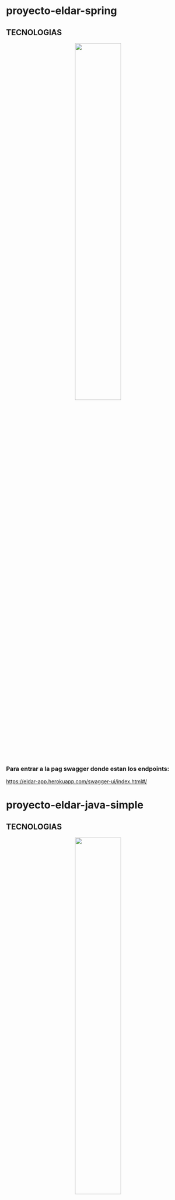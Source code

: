 # proyecto-eldar-spring

## **TECNOLOGIAS**
<div align="center">
<img src="https://user-images.githubusercontent.com/20959371/190889164-4bddaa18-e990-47f7-9f6c-d63b6f9038a1.jpg"  width=50% height=50%>
</div>

### Para entrar a la pag swagger donde estan los endpoints:

https://eldar-app.herokuapp.com/swagger-ui/index.html#/
# proyecto-eldar-java-simple

## **TECNOLOGIAS**

<div align="center">
<img src="https://user-images.githubusercontent.com/20959371/190889425-18527a21-e7cc-424e-861c-016a5b169d1d.jpg"  width=50% height=50%>
</div>

### Repo proyecto java simple sin DB

https://github.com/valenchu/proyecto-eldar-java/tree/main

### /card/insertCard (Json para insertar tarjetas nuevas)

ID AUTOINCREMENT(no necesita setear id)

Este endpoint esta creado sin restriccion de nada.

```json 
{
 
    "marca": "AMEX",
    "number": "374245455400126",
    "name": "Lituan",
    "lastName": "Marlon",
    "month": "10",
    "year": "2026",
    "importeCard": 20000
}
```

### /card/getAllCards (Devuelve todas las tarjetas de la db para obtener id)
```json 
[
  {
    "idCard": 1,
    "marca": "VISA",
    "number": "4917484589897107",
    "name": "Eduardo",
    "lastName": "Casanova",
    "month": "12",
    "year": "2023",
    "importeCard": 10000
  },
  {
    "idCard": 2,
    "marca": "VISA",
    "number": "4001919257537193",
    "name": "Eduardo",
    "lastName": "Rogelio",
    "month": "8",
    "year": "2024",
    "importeCard": 10000
  }
]
```

### /card/calculateTasa 

**INSERCION**
```json 
{
  "idCard": 1,
  "montoOperation": 100,
  "dia": 1,
  "mes": 12,
  "ano": 1990
}
```
Calcula la tasa en base a ->

* VISA [ Toma el año lo divide por el mes el porcentaje de esto se lo suma al importe ingresado, retorna un json con **IMPORTE** con tasa y **MARCA** ]
* NARANJA [ Toma el día del mes y lo multiplica por 0.5 el porcentaje de esto se lo suma al importe ingresado, retorna un json con **IMPORTE** con tasa y **MARCA** ]
* AMEX [ Toma el mes y lo multiplica por 0.1 el porcentaje de esto se lo suma al importe ingresado, retorna un json con **IMPORTE** con tasa y **MARCA** ]

**RESULTADO**
```json
{
  "importeTasa": 107.5,
  "marca": "VISA"
}
```

![image](https://user-images.githubusercontent.com/20959371/190888433-ee4b1669-46ef-43e8-b532-2e4d5a2356b7.png)
